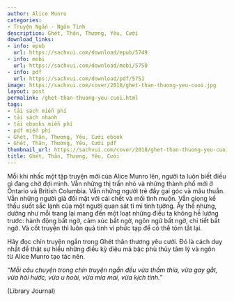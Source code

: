 ```yaml
---
author: Alice Munro
categories:
- Truyện Ngắn - Ngôn Tình
description: Ghét, Thân, Thương, Yêu, Cưới
download_links:
- info: epub
  url: https://sachvui.com/download/epub/5749
- info: mobi
  url: https://sachvui.com/download/mobi/5750
- info: pdf
  url: https://sachvui.com/download/pdf/5751
image: https://sachvui.com/cover/2018/ghet-than-thuong-yeu-cuoi.jpg
layout: post
permalink: /ghet-than-thuong-yeu-cuoi.html
tags:
- tải sách miễn phí
- tải sách nhanh
- tải ebooks miễn phí
- pdf miễn phí
- Ghét, Thân, Thương, Yêu, Cưới ebook
- Ghét, Thân, Thương, Yêu, Cưới pdf
thumbnail_url: https://sachvui.com/cover/2018/ghet-than-thuong-yeu-cuoi.jpg
title: Ghét, Thân, Thương, Yêu, Cưới
---
```


 <div class="item-desc text-justify"> <p>Mỗi khi nhấc một tập truyện mới của Alice Munro lên, người ta luôn biết điều gì đang chờ đợi mình. Vẫn những thị trấn nhỏ và những thành phố mới ở Ontario và British Columbia. Vẫn những người trẻ đầy gai góc và mâu thuẫn. Vẫn những người già đối mặt với cái chết và mối tình muộn. Vẫn giọng kể thấu suốt sắc lạnh của một người quan sát tỉ mỉ tinh tường. Ấy thế nhưng, dường như mỗi trang lại mang đến một loạt những điều ta không hề lường trước: hành động bất ngờ, cảm xúc bất ngờ, ngôn ngữ bất ngờ, chi tiết bất ngờ. Và cốt truyện thì luôn quá tinh vi phức tạp để có thể tóm tắt lại.</p><p>Hãy đọc chín truyện ngắn trong Ghét thân thương yêu cưới. Đó là cách duy nhất để thật sự hiểu những điều kỳ diệu mà bậc phù thủy tâm lý và ngôn từ Alice Munro tạo tác nên.</p><p><em>“Mỗi câu chuyện trong chín truyện ngắn đều vừa thấm thía, vừa gay gắt, vừa hài hước, vừa u hoài, vừa mỉa mai, vừa kịch tính.”</em></p><p>(Library Journal)</p> </div>